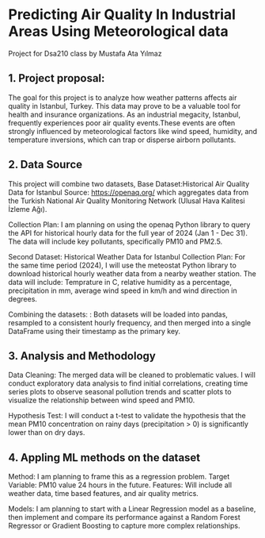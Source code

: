 # Predicting Air Quality In Industrial Areas Using Meteorological data
Project for Dsa210 class by Mustafa Ata Yılmaz

## 1. Project proposal:

The goal for this project is to analyze how weather patterns affects air quality in Istanbul, Turkey. This data may prove to be a valuable tool for health and insurance organizations. As an industrial megacity, Istanbul, frequently experiences poor air quality events.These events are often strongly influenced by meteorological factors like wind speed, humidity, and temperature inversions, which can trap or disperse airborn pollutants.

## 2. Data Source 

This project will combine two datasets, Base Dataset:Historical Air Quality Data for Istanbul 
Source: https://openaq.org/ which aggregates data from the Turkish National Air Quality Monitoring Network (Ulusal Hava Kalitesi İzleme Ağı).

Collection Plan: I am planning on using the openaq Python library to query the API for historical hourly data for the full year of 2024 (Jan 1 - Dec 31).  The data will include key pollutants, specifically PM10 and PM2.5.

Second Dataset: Historical Weather Data for Istanbul
Collection Plan: For the same time period (2024), I will use the meteostat Python library to download historical hourly weather data from a nearby weather station. The data will include: Temprature in C, relative humidity as a percentage, precipitation in mm, average wind speed in km/h and wind direction in degrees.

Combining the datasets: : Both datasets will be loaded into pandas, resampled to a consistent hourly frequency, and then merged into a single DataFrame using their timestamp as the primary key.

## 3. Analysis and Methodology

Data Cleaning: The merged data will be cleaned to problematic values. I will conduct exploratory  data analysis to find initial correlations, creating time series plots to observe seasonal pollution trends and scatter plots to visualize the relationship between wind speed and PM10.

Hypothesis Test: I will conduct a t-test to validate the hypothesis that the mean PM10 concentration on rainy days (precipitation > 0) is significantly lower than on dry days.

## 4. Appling ML methods on the dataset

Method: I am planning to frame this as a regression problem.
Target Variable: PM10 value 24 hours in the future.
Features: Will include all weather data, time based features, and air quality metrics.

Models: I am planning to start with a Linear Regression model as a baseline, then implement and compare its performance against a Random Forest Regressor or Gradient Boosting to capture more complex relationships.